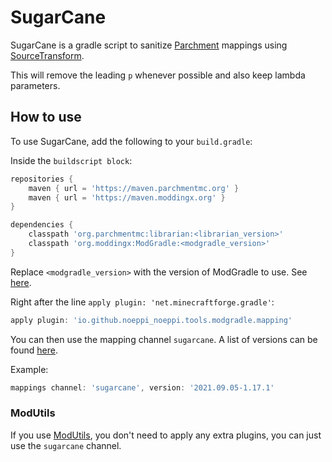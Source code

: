 # SugarCane

SugarCane is a gradle script to sanitize [Parchment](https://github.com/ParchmentMC/Parchment) mappings using [SourceTransform](https://github.com/ModdingX/SourceTransform).

This will remove the leading `p` whenever possible and also keep lambda parameters.

## How to use

To use SugarCane, add the following to your `build.gradle`:

Inside the `buildscript block`:
```groovy
repositories {
    maven { url = 'https://maven.parchmentmc.org' }
    maven { url = 'https://maven.moddingx.org' }
}

dependencies {
    classpath 'org.parchmentmc:librarian:<librarian_version>'
    classpath 'org.moddingx:ModGradle:<modgradle_version>'
}
```

Replace `<modgradle_version>` with the version of ModGradle to use. See [here](https://maven.moddingx.org/org/moddingx/ModGradle).

Right after the line `apply plugin: 'net.minecraftforge.gradle'`:

```groovy
apply plugin: 'io.github.noeppi_noeppi.tools.modgradle.mapping'
```

You can then use the mapping channel `sugarcane`. A list of versions can be found [here](https://maven.moddingx.org/org/moddingx/sugarcane).

Example:

```groovy
mappings channel: 'sugarcane', version: '2021.09.05-1.17.1'
```

### ModUtils

If you use [ModUtils](https://github.com/ModdingX/ModUtils), you don't need to apply any extra plugins, you can just use the `sugarcane` channel.

